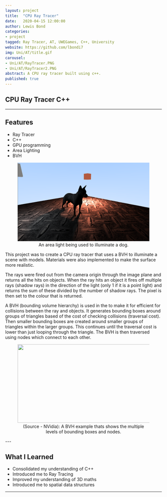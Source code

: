```yaml
---
layout: project
title:  "CPU Ray Tracer"
date:   2020-04-15 12:00:00
author: Lewis Bond
categories: 
- project
tagged: Ray Tracer, AT, UWEGames, C++, University
website: https://github.com/lbondi7
img: Uni/AT/title.gif
carousel:
- Uni/AT/RayTracer.PNG
- Uni/AT/RayTracer2.PNG
abstract: A CPU ray tracer built using c++.
published: true
---
```


## CPU Ray Tracer C++

---

## Features

- Ray Tracer
- C++
- GPU programming
- Area Lighting
- BVH

<center>
<figure>
    <a href="/assets/img/project/Uni/AT/RayTracer3.PNG"><img src="/assets/img/project/Uni/AT/RayTracer3.PNG" width="448" height="252"></a>
    <figcaption>An area light being used to illuminate a dog.</figcaption>
</figure>
</center>

This project was to create a CPU ray tracer that uses a BVH to illuminate a scene with models. Materials were also implemented to make the surface more realistic. 

The rays were fired out from the camera origin through the image plane and returns all the hits on objects. When the ray hits an object it fires off multiple rays (shadow rays) in the direction of the light (only 1 if it is a point light) and returns the sum of these divided by the number of shadow rays. The pixel is then set to the colour that is returned.

A BVH (bounding volume hierarchy) is used in the to make it for efficient for collisions between the ray and objects. It generates bounding boxes around groups of triangles based of the cost of checking collisions (traversal cost). Then smaller bounding boxes are created around smaller groups of triangles within the larger groups. This continues until the traversal cost is lower than just looping through the triangle. The BVH is then traversed using nodes which connect to each other.

<center>
<figure>
    <a href="https://www.google.com/imgres?imgurl=https%3A%2F%2Fdeveloper-blogs.nvidia.com%2Fwp-content%2Fuploads%2F2012%2F11%2Ffig03-bvh.png&imgrefurl=https%3A%2F%2Fdeveloper.nvidia.com%2Fblog%2Fthinking-parallel-part-ii-tree-traversal-gpu%2F&tbnid=fMWR3BvZCzL88M&vet=12ahUKEwi4xYn5s5ftAhVy8eAKHV2ICeQQMygBegUIARCZAQ..i&docid=S5WkmikpLZzquM&w=609&h=263&q=bvh%20example&client=firefox-b-d&ved=2ahUKEwi4xYn5s5ftAhVy8eAKHV2ICeQQMygBegUIARCZAQ"><img src="https://www.google.com/imgres?imgurl=https%3A%2F%2Fdeveloper-blogs.nvidia.com%2Fwp-content%2Fuploads%2F2012%2F11%2Ffig03-bvh.png&imgrefurl=https%3A%2F%2Fdeveloper.nvidia.com%2Fblog%2Fthinking-parallel-part-ii-tree-traversal-gpu%2F&tbnid=fMWR3BvZCzL88M&vet=12ahUKEwi4xYn5s5ftAhVy8eAKHV2ICeQQMygBegUIARCZAQ..i&docid=S5WkmikpLZzquM&w=609&h=263&q=bvh%20example&client=firefox-b-d&ved=2ahUKEwi4xYn5s5ftAhVy8eAKHV2ICeQQMygBegUIARCZAQ" width="448" height="252"></a>
    <figcaption>(Source - NVidia): A BVH example thats shows the multiple levels of bounding boxes and nodes.</figcaption>
</figure>
</center>
---

## What I Learned

 - Consolidated my understanding of C++
 - Introduced me to Ray Tracing
 - Improved my understanding of 3D maths
 - Introduced me to spatial data structures
 
---
